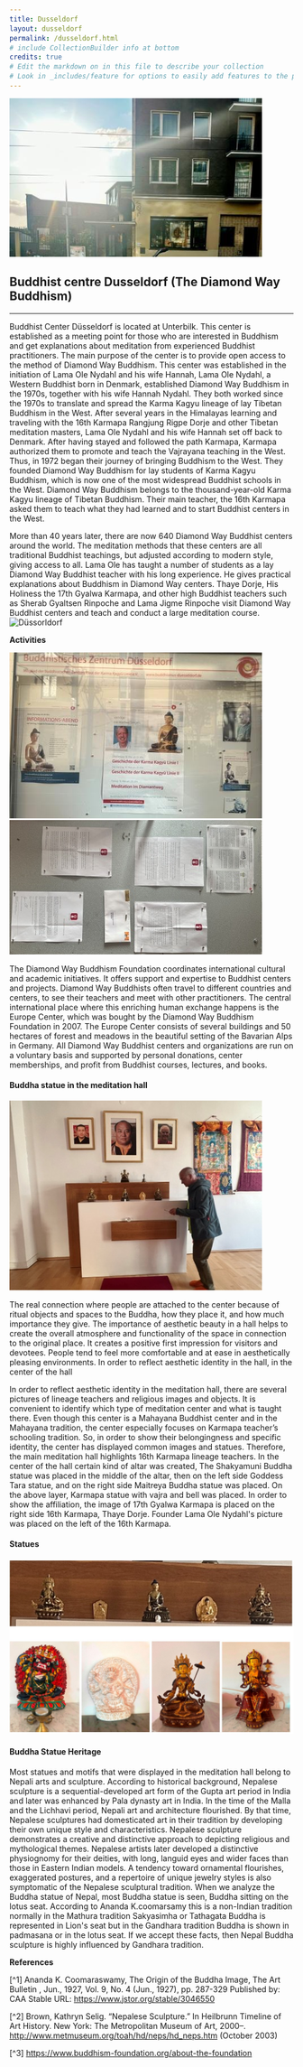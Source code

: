 ```yaml
---
title: Dusseldorf
layout: dusseldorf
permalink: /dusseldorf.html
# include CollectionBuilder info at bottom
credits: true
# Edit the markdown on in this file to describe your collection
# Look in _includes/feature for options to easily add features to the page
---
```

![Düssorldorf](https://raw.githubusercontent.com/Din977/projectstatue/main/objects/view.JPG)
## Buddhist centre Dusseldorf (The Diamond Way Buddhism)
---------------------------------------------------------

Buddhist Center Düsseldorf is located at Unterbilk. This center is established as a meeting point for those who are interested in Buddhism and get explanations about meditation from experienced Buddhist practitioners. The main purpose of the center is to provide open access to the method of Diamond Way Buddhism.
This center was established in the initiation of Lama Ole Nydahl and his wife Hannah, Lama Ole Nydahl, a Western Buddhist born in Denmark, established Diamond Way Buddhism in the 1970s, together with his wife Hannah Nydahl. They both worked since the 1970s to translate and spread the Karma Kagyu lineage of lay Tibetan Buddhism in the West. After several years in the Himalayas learning and traveling with the 16th Karmapa Rangjung Rigpe Dorje and other Tibetan meditation masters, Lama Ole Nydahl and his wife Hannah set off back to Denmark.
After having stayed and followed the path Karmapa, Karmapa authorized them to promote and teach the Vajrayana teaching in the West. Thus, in 1972 began their journey of bringing Buddhism to the West.
They founded Diamond Way Buddhism for lay students of Karma Kagyu Buddhism, which is now one of the most widespread Buddhist schools in the West. Diamond Way Buddhism belongs to the thousand-year-old Karma Kagyu lineage of Tibetan Buddhism. Their main teacher, the 16th Karmapa asked them to teach what they had learned and to start Buddhist centers in the West.

More than 40 years later, there are now 640 Diamond Way Buddhist centers around the world. The meditation methods that these centers are all traditional Buddhist teachings, but adjusted according to modern style, giving access to all. Lama Ole has taught a number of students as a lay Diamond Way Buddhist teacher with his long experience. He gives practical explanations about Buddhism in Diamond Way centers.
Thaye Dorje, His Holiness the 17th Gyalwa Karmapa, and other high Buddhist teachers such as Sherab Gyaltsen Rinpoche and Lama Jigme Rinpoche visit Diamond Way Buddhist centers and teach and conduct a large meditation course.
![Düssorldorf](https://raw.githubusercontent.com/Din977/projectstatue/main/objects/structure.JPG)

**Activities**

![Düssorldorf](https://raw.githubusercontent.com/Din977/projectstatue/main/objects/dact.JPG)
![Düssorldorf](https://raw.githubusercontent.com/Din977/projectstatue/main/objects/dact_1.JPG)

The Diamond Way Buddhism Foundation coordinates international cultural and academic initiatives. It offers support and expertise to Buddhist centers and projects.
Diamond Way Buddhists often travel to different countries and centers, to see their teachers and meet with other practitioners. The central international place where this enriching human exchange happens is the Europe Center, which was bought by the Diamond Way Buddhism Foundation in 2007. The Europe Center consists of several buildings and 50 hectares of forest and meadows in the beautiful setting of the Bavarian Alps in Germany.
All Diamond Way Buddhist centers and organizations are run on a voluntary basis and supported by personal donations, center memberships, and profit from Buddhist courses, lectures, and books.

 
 #### Buddha statue in the meditation hall
 ![Düssorldorf](https://raw.githubusercontent.com/Din977/projectstatue/main/objects/altar.JPG)

The real connection where people are attached to the center because of ritual objects and spaces to the Buddha, how they place it, and how much importance they give.
The importance of aesthetic beauty in a hall helps to create the overall atmosphere and functionality of the space in connection to the original place. It creates a positive first impression for visitors and devotees. People tend to feel more comfortable and at ease in aesthetically pleasing environments. In order to reflect aesthetic identity in the hall, in the center of the hall 

In order to reflect aesthetic identity in the meditation hall, there are several pictures of lineage teachers and religious images and objects. It is convenient to identify which type of meditation center and what is taught there. Even though this center is a Mahayana Buddhist center and in the Mahayana tradition, the center especially focuses on Karmapa teacher’s schooling tradition. So, in order to show their belongingness and specific identity, the center has displayed common images and statues. Therefore, the main meditation hall highlights 16th Karmapa lineage teachers. In the center of the hall certain kind of altar was created, The Shakyamuni Buddha statue was placed in the middle of the altar, then on the left side Goddess Tara statue, and on the right side Maitreya Buddha statue was placed. On the above layer, Karmapa statue with vajra and bell was placed.
In order to show the affiliation, the image of 17th Gyalwa Karmapa  is placed on the right side 16th Karmapa, Thaye Dorje. Founder  Lama Ole Nydahl's picture was placed on the left of the 16th Karmapa.

#### Statues
![Düssorldorf](https://raw.githubusercontent.com/Din977/projectstatue/main/objects/statue.jpg)




#### Buddha Statue Heritage


Most statues and motifs that were displayed in the meditation hall belong to Nepali arts and sculpture. According to historical background, Nepalese sculpture is a sequential-developed art form of the Gupta art period in India and later was enhanced by Pala dynasty art in India. In the time of the Malla and the Lichhavi period, Nepali art and architecture flourished. By that time, Nepalese sculptures had domesticated art in their tradition by developing their own unique style and characteristics. Nepalese sculpture demonstrates a creative and distinctive approach to depicting religious and mythological themes. Nepalese artists later developed a distinctive physiognomy for their deities, with long, languid eyes and wider faces than those in Eastern Indian models. A tendency toward ornamental flourishes, exaggerated postures, and a repertoire of unique jewelry styles is also symptomatic of the Nepalese sculptural tradition.
When we analyze the Buddha statue of Nepal, most Buddha statue is seen, Buddha sitting on the lotus seat. According to Ananda K.coomarsamy this is a non-Indian tradition normally in the Mathura tradition Sakyasimha or Tathagata Buddha is represented in Lion's seat but in the Gandhara tradition Buddha is shown in padmasana or in the lotus seat. If we accept these facts, then Nepal Buddha sculpture is highly influenced by Gandhara tradition.




**References**

[^1] Ananda K. Coomaraswamy, The Origin of the Buddha Image, The Art Bulletin , Jun., 1927, Vol. 9, No. 4 (Jun., 1927), pp. 287-329 Published by: CAA Stable URL: https://www.jstor.org/stable/3046550


[^2] Brown, Kathryn Selig. “Nepalese Sculpture.” In Heilbrunn Timeline of Art History. New York: The Metropolitan Museum of Art, 2000–. http://www.metmuseum.org/toah/hd/neps/hd_neps.htm (October 2003)

[^3] https://www.buddhism-foundation.org/about-the-foundation
